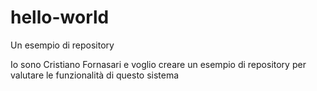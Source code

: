 # hello-world
Un esempio di repository

Io sono Cristiano Fornasari e voglio creare un esempio di repository per valutare le funzionalità di questo sistema

